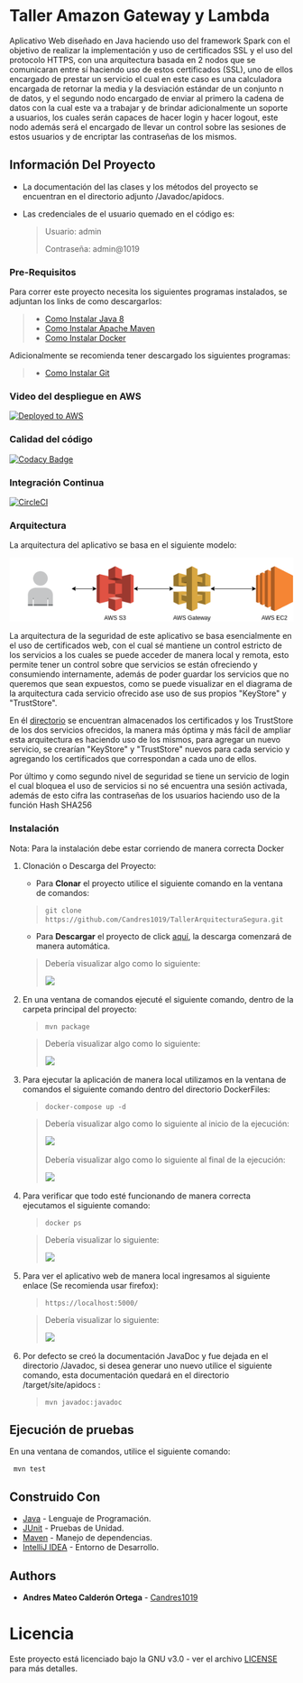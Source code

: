 # Taller Amazon Gateway y Lambda

Aplicativo Web diseñado en Java haciendo uso del framework Spark con el objetivo de realizar la implementación y uso de
certificados SSL y el uso del protocolo HTTPS, con una arquitectura basada en 2 nodos que se comunicaran entre sí
haciendo uso de estos certificados (SSL), uno de ellos encargado de prestar un servicio el cual en este caso es una
calculadora encargada de retornar la media y la desviación estándar de un conjunto n de datos, y el segundo nodo
encargado de enviar al primero la cadena de datos con la cual este va a trabajar y de brindar adicionalmente un soporte
a usuarios, los cuales serán capaces de hacer login y hacer logout, este nodo además será el encargado de llevar un
control sobre las sesiones de estos usuarios y de encriptar las contraseñas de los mismos.

## Información Del Proyecto

* La documentación del las clases y los métodos del proyecto se encuentran en el directorio adjunto /Javadoc/apidocs.
* Las credenciales de el usuario quemado en el código es:

  > Usuario: admin
  >
  > Contraseña: admin@1019

### Pre-Requisitos

Para correr este proyecto necesita los siguientes programas instalados, se adjuntan los links de como descargarlos:

> * [Como Instalar Java 8](https://www.oracle.com/co/java/technologies/javase/javase-jdk8-downloads.html)
> * [Como Instalar Apache Maven](http://maven.apache.org/download.html#Installation)
> * [Como Instalar Docker](https://docs.docker.com/engine/install/)

Adicionalmente se recomienda tener descargado los siguientes programas:

> * [Como Instalar Git](http://git-scm.com/book/en/v2/Getting-Started-Installing-Git)

### Video del despliegue en AWS

[![Deployed to AWS](./Img/aws.png)](https://www.youtube.com/watch?v=Q9Yq7MxHnko)

### Calidad del código

[![Codacy Badge](https://app.codacy.com/project/badge/Grade/6cbbe30255fe4ac4a3d48264e5b6c25a)](https://www.codacy.com/gh/Candres1019/TallerArquitecturaSegura/dashboard?utm_source=github.com&amp;utm_medium=referral&amp;utm_content=Candres1019/TallerArquitecturaSegura&amp;utm_campaign=Badge_Grade)

### Integración Continua

[![CircleCI](https://circleci.com/gh/Candres1019/TallerArquitecturaSegura.svg?style=svg)](https://app.circleci.com/pipelines/github/Candres1019/TallerArquitecturaSegura)

### Arquitectura

La arquitectura del aplicativo se basa en el siguiente modelo:

![](./Img/Arquitectura.png)

La arquitectura de la seguridad de este aplicativo se basa esencialmente en el uso de certificados web, con el cual sé
mantiene un control estricto de los servicios a los cuales se puede acceder de manera local y remota, esto permite tener
un control sobre que servicios se están ofreciendo y consumiendo internamente, además de poder guardar los servicios que
no queremos que sean expuestos, como se puede visualizar en el diagrama de la arquitectura cada servicio ofrecido ase
uso de sus propios "KeyStore" y "TrustStore".

En él [directorio](./keystores) se encuentran almacenados los certificados y los TrustStore de los dos servicios
ofrecidos, la manera más óptima y más fácil de ampliar esta arquitectura es haciendo uso de los mismos, para agregar un
nuevo servicio, se crearían "KeyStore" y "TrustStore" nuevos para cada servicio y agregando los certificados que
correspondan a cada uno de ellos.

Por último y como segundo nivel de seguridad se tiene un servicio de login el cual bloquea el uso de servicios si no sé
encuentra una sesión activada, además de esto cifra las contraseñas de los usuarios haciendo uso de la función Hash
SHA256

### Instalación

Nota: Para la instalación debe estar corriendo de manera correcta Docker

1. Clonación o Descarga del Proyecto:

    * Para **Clonar** el proyecto utilice el siguiente comando en la ventana de comandos:

   > ```
   > git clone https://github.com/Candres1019/TallerArquitecturaSegura.git
   > ```

    * Para **Descargar** el proyecto de
      click [aquí](https://github.com/Candres1019/TallerArquitecturaSegura/archive/refs/heads/main.zip), la descarga
      comenzará de manera automática.

   > Debería visualizar algo como lo siguiente:
   >
   > ![](./Img/Ins1.png)

2. En una ventana de comandos ejecuté el siguiente comando, dentro de la carpeta principal del proyecto:

   > ```
    > mvn package
    > ```

   > Debería visualizar algo como lo siguiente:
   >
   > ![](./Img/Ins2.png)


3. Para ejecutar la aplicación de manera local utilizamos en la ventana de comandos el siguiente comando dentro del
   directorio DockerFiles:

   > ```
    > docker-compose up -d
    > ```

   > Debería visualizar algo como lo siguiente al inicio de la ejecución:
   >
   > ![](./Img/Ins3_1.png)
   >
   > Debería visualizar algo como lo siguiente al final de la ejecución:
   >
   > ![](./Img/Ins3_2.png)

4. Para verificar que todo esté funcionando de manera correcta ejecutamos el siguiente comando:

   > ```
    > docker ps
    > ```

   > Debería visualizar lo siguiente:
   >
   > ![](./Img/Ins4.png)

5. Para ver el aplicativo web de manera local ingresamos al siguiente enlace (Se recomienda usar firefox):

   > ```
    > https://localhost:5000/
    > ```

   > Debería visualizar lo siguiente:
   >
   > ![](./Img/Ins5.png)

6. Por defecto se creó la documentación JavaDoc y fue dejada en el directorio /Javadoc, si desea generar uno nuevo
   utilice el siguiente comando, esta documentación quedará en el directorio /target/site/apidocs :

   > ```
   > mvn javadoc:javadoc
   > ```

## Ejecución de pruebas

En una ventana de comandos, utilice el siguiente comando:

   ```
    mvn test
   ```

## Construido Con

* [Java](https://www.java.com/es/) - Lenguaje de Programación.
* [JUnit](https://junit.org/junit5/) - Pruebas de Unidad.
* [Maven](https://maven.apache.org/) - Manejo de dependencias.
* [IntelliJ IDEA](https://www.jetbrains.com/es-es/idea/) - Entorno de Desarrollo.

## Authors

* **Andres Mateo Calderón Ortega** - [Candres1019](https://github.com/Candres1019)

# Licencia

Este proyecto está licenciado bajo la GNU v3.0 - ver el archivo [LICENSE](./LICENSE) para más detalles.
